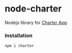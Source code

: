 node-charter
============

Nodejs library for [Charter App](http://pbosetti.github.io/Charter/)


### Installation

```
npm i charter
```



